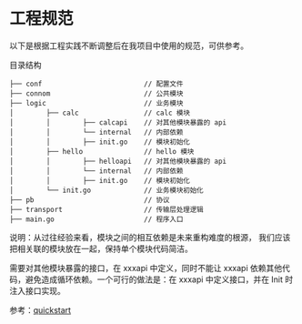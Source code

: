 # 工程规范

以下是根据工程实践不断调整后在我项目中使用的规范，可供参考。

目录结构
```
├── conf                         // 配置文件
├── connom                       // 公共模块
├── logic                        // 业务模块
│        ├── calc                // calc 模块
│        │        ├── calcapi    // 对其他模块暴露的 api
│        │        └── internal   // 内部依赖
│        │        ├── init.go    // 模块初始化
│        ├── hello               // hello 模块
│        │        ├── helloapi   // 对其他模块暴露的 api
│        │        └── internal   // 内部依赖
│        │        ├── init.go    // 模块初始化
│        └── init.go             // 业务模块初始化
├── pb                           // 协议
├── transport                    // 传输层处理逻辑
├── main.go                      // 程序入口
```

说明：从过往经验来看，模块之间的相互依赖是未来重构难度的根源，
我们应该把相关联的模块放在一起，保持单个模块代码简洁。

需要对其他模块暴露的接口，在 xxxapi 中定义，同时不能让 xxxapi 依赖其他代码，避免造成循环依赖。一个可行的做法是：在 xxxapi 中定义接口，并在 Init 时注入接口实现。

参考：[quickstart](https://github.com/fengjx/luchen/tree/master/_example/quickstart)